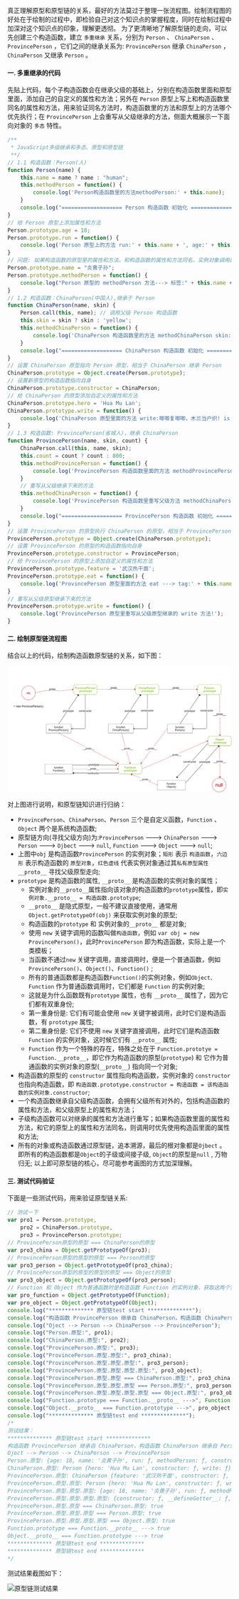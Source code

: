 <!--
 * @Author: jerrychane
 * @LastEditors: jerrychane
 * @Date: 2021-09-23 23:06:09
 * @LastEditTime: 2021-09-30 08:14:41
-->
真正理解原型和原型链的关系，最好的方法莫过于整理一张流程图。绘制流程图的好处在于绘制的过程中，即检验自己对这个知识点的掌握程度，同时在绘制过程中加深对这个知识点的印象，理解更透彻。
为了更清晰地了解原型链的走向，可以先创建三个构造函数，建立 `多重继承` 关系，分别为 `Person` 、 `ChinaPerson` 、 `ProvincePerson` ，它们之间的继承关系为: `ProvincePerson` 继承 `ChinaPerson` ， `ChinaPerson` 又继承 `Person` 。
 

#### 一. 多重继承的代码

先贴上代码，每个子构造函数会在继承父级的基础上，分别在构造函数里面和原型里面，添加自己的自定义的属性和方法；另外在 `Person` 原型上写上和构造函数里同名的属性和方法，用来验证同名方法时，构造函数里的方法和原型上的方法哪个优先执行；在 `ProvincePerson` 上会重写从父级继承的方法，侧面大概展示一下面向对象的 `多态` 特性。

```js
/**
 * JavaScript多级继承和多态、原型和原型链
 **/
// 1.1 构造函数：Person(人)
function Person(name) {
    this.name = name ? name : "human";
    this.methodPerson = function() {
        console.log('Person构造函数里的方法methodPerson:' + this.name);
    }
    console.log("=================== Person 构造函数 初始化 ===================");
}
// 给 Person 原型上添加属性和方法
Person.prototype.age = 18;
Person.prototype.run = function() {
    console.log('Person 原型上的方法 run:' + this.name + ', age:' + this.age);
}
// 问题: 如果构造函数的原型里的属性和方法，和构造函数的属性和方法同名，实例对象调用属性和方式时，会使用哪一个
Person.prototype.name = "炎黄子孙";
Person.prototype.methodPerson = function() {
    console.log("Person 原型的 methodPerson 方法---> 标签:" + this.name + ", age:" + this.age);
}
// 1.2 构造函数：ChinaPerson(中国人),继承于 Person
function ChinaPerson(name, skin) {
    Person.call(this, name); // 调用父级 Person 构造函数
    this.skin = skin ? skin : 'yellow';
    this.methodChinaPerson = function() {
        console.log('ChinaPerson 构造函数里的方法 methodChinaPerson skin:' + this.skin + ', tag:' + this.name);
    }
    console.log("=================== ChinaPerson 构造函数 初始化 ===================");
}
// 设置 ChinaPerson 原型指向 Person 原型，相当于 ChinaPerson 继承 Person
ChinaPerson.prototype = Object.create(Person.prototype);
// 设置新原型的构造函数指向自身
ChinaPerson.prototype.constructor = ChinaPerson;
// 给 ChinaPerson 的原型添加自定义的属性和方法
ChinaPerson.prototype.hero = 'Hua Mu Lan';
ChinaPerson.prototype.write = function() {
    console.log('ChinaPerson 原型里面的方法 write:唧唧复唧唧，木兰当户织! is who ?' + this.hero + ', tag:' + this.name + ', skin:' + this.skin);
}
// 1.3 构造函数: ProvincePerson(省城人)，继承 ChinaPerson
function ProvincePerson(name, skin, count) {
    ChinaPerson.call(this, name, skin);
    this.count = count ? count : 800;
    this.methodProvincePerson = function() {
        console.log('ProvincePerson 构造函数里面的方法 methodProvincePerson ---> count:' + this.count + 'w，skin:' + this.skin + 'tag:' + this.name);
    }
    // 重写从父级继承下来的方法 
    this.methodChinaPerson = function() {
        console.log('ProvincePerson 构造函数里重写父级方法 methodChinaPerson');
    }
    console.log("=================== ProvincePerson 构造函数 初始化 ===================");
}
// 设置 ProvincePerson 的原型执行 ChinaPerson 的原型，相当于 ProvincePerson 继承 ChinaPerson
ProvincePerson.prototype = Object.create(ChinaPerson.prototype);
// 设置 ProvincePerson 的原型的构造函数指向自身
ProvincePerson.prototype.constructor = ProvincePerson;
// 给 ProvincePerson 的原型上添加自定义的属性和方法
ProvincePerson.prototype.feature = '武汉热干面';
ProvincePerson.prototype.eat = function() {
    console.log('ProvincePerson 原型里面的方法 eat ---> tag:' + this.name + ', like eat:' + this.feature + ', hero:' + this.hero + ', skin:' + this.skin);
}
// 重写从父级原型继承下来的方法
ProvincePerson.prototype.write = function() {
    console.log('ProvincePerson 原型里重写从父级原型继承的 write 方法!');
}
```

#### 二. 绘制原型链流程图

结合以上的代码，绘制构造函数原型链的关系，如下图：

![构造函数原型链关系图](./0923-构造函数原型链关系图.png)

对上图进行说明，和原型链知识进行归纳：

* `ProvincePerson`、`ChinaPerson`、`Person` 三个是自定义函数，`Function` 、`Object` 两个是系统构造函数; 
* 原型链方向(寻找父级方向)为:`ProvincePerson` ---> `ChinaPerson` --->  `Person` ---> `Ojbect` ---> `null`,  `Function` ---> `Object` ---> `null`; 
* 上图中`obj` 是构造函数`ProvincePerson` 的实例对象；`矩形` 表示 `构造函数`，`六边形` 表示构造函数的 `原型对象`，`红色虚线` 代表实例对象通过其`私有原型属性__proto__` 寻找父级原型走向; 
* `prototype` 是构造函数的属性,  `__proto__` 是构造函数的实例对象的属性；
  + 实例对象的`__proto__`属性指向该对象的构造函数的`prototype`属性，即`实例对象.__proto__ = 构造函数.prototype`; 
  + `__proto__` 是隐式原型，一般不建议直接使用，通常用 `Object.getPrototypeOf(obj)` 来获取实例对象的原型; 
  + 构造函数的`prototype` 和 实例对象的`__proto__` 都是对象; 
  + 使用 `new` 关键字调用的函数叫做`构造函数`，例如 `var obj = new ProvincePerson()`，此时`ProvincePerson` 即为构造函数，实际上是一个类模板；
  + 当函数不通过`new` 关键字调用，直接调用时，便是一个普通函数，例如`ProvincePerson()`、`Object()`、`Function()` ; 
  + 所有的普通函数都是构造函数`Function()`的实例对象，例如`Object、Function` 作为普通函数调用时，它们都是 `Function` 的实例对象; 
  + 这就是为什么函数既有`prototype` 属性，也有 `__proto__` 属性了，因为它们都有双重身份; 
  + 第一重身份是: 它们有可能会使用 `new` 关键字被调用，此时它们是构造函数，有 `prototype` 属性; 
  + 第二重身份是: 它们不使用 `new` 关键字直接调用，此时它们是构造函数 `Function` 的实例对象，这时候它们有 `__proto__` 属性; 
  + `Function` 作为一个特殊的存在，特殊之处在于 `Function.prototye = Function.__proto__`，即它作为构造函数的原型(`prototype`) 和 它作为普通函数的实例对象的原型(`__proto__`) 指向同一个对象; 
* 构造函数的原型的 `constructor` 属性指向构造函数，实例对象的 `constructor` 也指向构造函数，即 `构造函数.prototype.constructor = 构造函数 = 该构造函数的实例对象.constructor`; 
* 一个构造函数继承自父级构造函数，会拥有父级所有对外的，包括构造函数的属性和方法，和父级原型上的属性和方法；
* 子级构造函数可以对继承的属性和方法进行重写；如果构造函数里面的属性和方法，和它的原型上的属性和方法同名，则调用时优先使用构造函里面的属性和方法; 
* 所有的对象或构造函数通过原型链，追本溯源，最后的根对象都是`Ojbect` 。即所有的构造函数都是`Object`的子级或间接子级, `Object`的原型是`null` , 万物归无; 
以上即可原型链的核心，尽可能参考画图的方式加深理解。

#### 三. 测试代码验证

下面是一些测试代码，用来验证原型链关系:

```js
// 测试一下
var pro1 = Person.prototype,
    pro2 = ChinaPerson.prototype,
    pro3 = ProvincePerson.prototype;
// ProvincePerson原型的原型 === ChinaPerson的原型
var pro3_china = Object.getPrototypeOf(pro3);
// ProvincePerson原型的原型的原型 === Person的原型
var pro3_person = Object.getPrototypeOf(pro3_china);
// ProvincePerson原型的原型的原型的原型 === Object的原型
var pro3_object = Object.getPrototypeOf(pro3_person);
// Function 和 Object 作为普通函数时是构造函数 Function 的实例对象，获取这两个实例对象的原型
var pro_function = Object.getPrototypeOf(Function);
var pro_object = Object.getPrototypeOf(Object);
console.log("************** 原型链test start **************");
console.log("构造函数 ProvincePerson 继承自 ChinaPerson，构造函数 ChinaPerson 继承自 Person, Person 继承自 Object ");
console.log("Oject --> Person --> ChinaPerson --> ProvincePerson");
console.log("Person.原型:", pro1);
console.log("ChinaPerson.原型:", pro2);
console.log("ProvincePerson.原型:", pro3);
console.log("ProvincePerson.原型.原型:", pro3_china);
console.log("ProvincePerson.原型.原型.原型:", pro3_person);
console.log("ProvincePerson.原型.原型.原型.原型:", pro3_object);
console.log("ProvincePerson.原型.原型 === ChinaPerson.原型:", pro3_china === pro2);
console.log("ProvincePerson.原型.原型.原型 === Person.原型:", pro3_person === pro1);
console.log("ProvincePerson.原型.原型.原型.原型 === Object.原型:", pro3_object === Object.prototype);
console.log("Function.prototype === Function.__proto__ --->", Function.prototype === pro_function);
console.log("Object.__proto__ === Function.prototype --->", pro_object === Function.prototype);
console.log("************** 原型链test end **************");
/*
测试结果：
************** 原型链test start **************
构造函数 ProvincePerson 继承自 ChinaPerson，构造函数 ChinaPerson 继承自 Person, Person 继承自 Object 
Oject --> Person --> ChinaPerson --> ProvincePerson
Person.原型: {age: 18, name: '炎黄子孙', run: ƒ, methodPerson: ƒ, constructor: ƒ}
ChinaPerson.原型: Person {hero: 'Hua Mu Lan', constructor: ƒ, write: ƒ}
ProvincePerson.原型: ChinaPerson {feature: '武汉热干面', constructor: ƒ, eat: ƒ, write: ƒ}
ProvincePerson.原型.原型: Person {hero: 'Hua Mu Lan', constructor: ƒ, write: ƒ}
ProvincePerson.原型.原型.原型: {age: 18, name: '炎黄子孙', run: ƒ, methodPerson: ƒ, constructor: ƒ}
ProvincePerson.原型.原型.原型.原型: {constructor: ƒ, __defineGetter__: ƒ, __defineSetter__: ƒ, hasOwnProperty: ƒ, __lookupGetter__: ƒ, …}
ProvincePerson.原型.原型 === ChinaPerson.原型: true
ProvincePerson.原型.原型.原型 === Person.原型: true
ProvincePerson.原型.原型.原型.原型 === Object.原型: true
Function.prototype === Function.__proto__ ---> true
Object.__proto__ === Function.prototype ---> true
************** 原型链test end **************
************** 原型链test end **************
*/
```

测试结果截图如下：

![原型链测试结果](./img/20210930.png)
